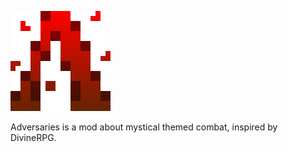 ![alt text](src/main/resources/assets/adversaries/textures/logo.png)

Adversaries is a mod about mystical themed combat, inspired by DivineRPG.
